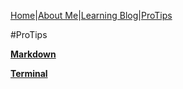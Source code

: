 [Home](README)|[About Me](aboutme)|[Learning Blog](learningblog)|[ProTips](tips.a)

#ProTips

[**Markdown**](tips.markdown.md)

[**Terminal**](tips.terminal.md)
